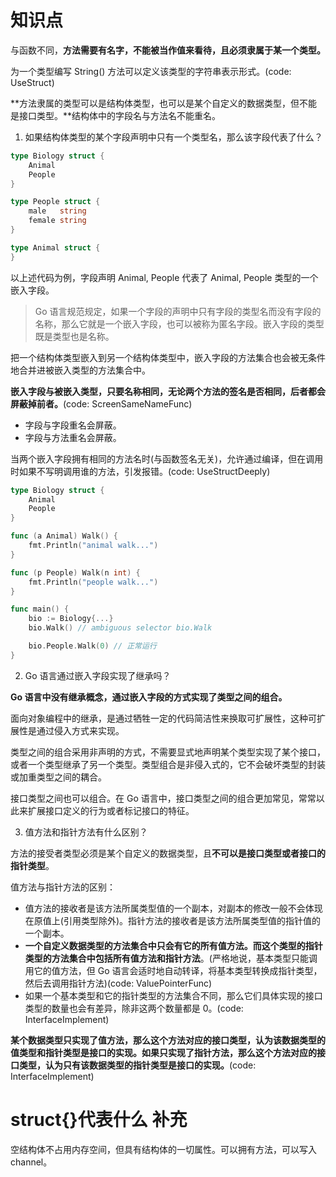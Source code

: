 # 知识点

与函数不同，**方法需要有名字，不能被当作值来看待，且必须隶属于某一个类型。**

为一个类型编写 String() 方法可以定义该类型的字符串表示形式。(code: UseStruct)

**方法隶属的类型可以是结构体类型，也可以是某个自定义的数据类型，但不能是接口类型。**结构体中的字段名与方法名不能重名。

1. 如果结构体类型的某个字段声明中只有一个类型名，那么该字段代表了什么？
```go
type Biology struct {
	Animal
	People
}

type People struct {
	male   string
	female string
}

type Animal struct {
}
```

以上述代码为例，字段声明 Animal, People 代表了 Animal, People 类型的一个嵌入字段。
>Go 语言规范规定，如果一个字段的声明中只有字段的类型名而没有字段的名称，那么它就是一个嵌入字段，也可以被称为匿名字段。嵌入字段的类型既是类型也是名称。

把一个结构体类型嵌入到另一个结构体类型中，嵌入字段的方法集合也会被无条件地合并进被嵌入类型的方法集合中。

**嵌入字段与被嵌入类型，只要名称相同，无论两个方法的签名是否相同，后者都会屏蔽掉前者。**(code: ScreenSameNameFunc)
- 字段与字段重名会屏蔽。
- 字段与方法重名会屏蔽。

当两个嵌入字段拥有相同的方法名时(与函数签名无关)，允许通过编译，但在调用时如果不写明调用谁的方法，引发报错。(code: UseStructDeeply)
```go
type Biology struct {
	Animal
	People
}

func (a Animal) Walk() {
	fmt.Println("animal walk...")
}

func (p People) Walk(n int) {
	fmt.Println("people walk...")
}

func main() {
    bio := Biology{...}
    bio.Walk() // ambiguous selector bio.Walk

    bio.People.Walk(0) // 正常运行
}
```

2. Go 语言通过嵌入字段实现了继承吗？

**Go 语言中没有继承概念，通过嵌入字段的方式实现了类型之间的组合。**

面向对象编程中的继承，是通过牺牲一定的代码简洁性来换取可扩展性，这种可扩展性是通过侵入方式来实现。

类型之间的组合采用非声明的方式，不需要显式地声明某个类型实现了某个接口，或者一个类型继承了另一个类型。类型组合是非侵入式的，它不会破坏类型的封装或加重类型之间的耦合。

接口类型之间也可以组合。在 Go 语言中，接口类型之间的组合更加常见，常常以此来扩展接口定义的行为或者标记接口的特征。

3. 值方法和指针方法有什么区别？

方法的接受者类型必须是某个自定义的数据类型，且**不可以是接口类型或者接口的指针类型**。

值方法与指针方法的区别：
- 值方法的接收者是该方法所属类型值的一个副本，对副本的修改一般不会体现在原值上(引用类型除外)。指针方法的接收者是该方法所属类型值的指针值的一个副本。
- **一个自定义数据类型的方法集合中只会有它的所有值方法。而这个类型的指针类型的方法集合中包括所有值方法和指针方法**。(严格地说，基本类型只能调用它的值方法，但 Go 语言会适时地自动转译，将基本类型转换成指针类型，然后去调用指针方法)(code: ValuePointerFunc)
- 如果一个基本类型和它的指针类型的方法集合不同，那么它们具体实现的接口类型的数量也会有差异，除非这两个数量都是 0。(code: InterfaceImplement)

**某个数据类型只实现了值方法，那么这个方法对应的接口类型，认为该数据类型的值类型和指针类型是接口的实现。如果只实现了指针方法，那么这个方法对应的接口类型，认为只有该数据类型的指针类型是接口的实现。**(code: InterfaceImplement)

# struct{}代表什么 补充

空结构体不占用内存空间，但具有结构体的一切属性。可以拥有方法，可以写入 channel。